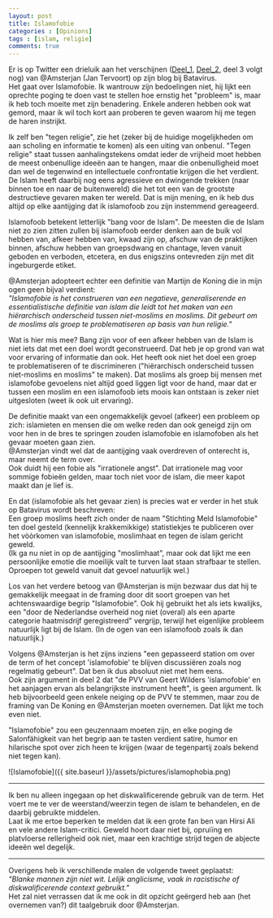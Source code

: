 ```yaml
---
layout: post
title: Islamofobie
categories : [Opinions]
tags : [islam, religie]
comments: true
---
```


Er is op Twitter een drieluik aan het verschijnen (<a href="http://batavirus.nl/2016/04/17/longread-islamofobie-stand-land-deel-1/" >Deel_1</a>, <a href="http://batavirus.nl/2016/04/30/longread-islamofobie-stand-land-deel-2/" >Deel_2</a>, deel 3 volgt nog) van @Amsterjan (Jan Tervoort) op zijn blog bij Batavirus.<br>
Het gaat over Islamofobie. Ik wantrouw zijn bedoelingen niet, hij lijkt een oprechte poging te doen vast te stellen hoe ernstig het "probleem" is, maar ik heb toch moeite met zijn benadering. Enkele anderen hebben ook wat gemord, maar ik wil toch kort aan proberen te geven waarom hij me tegen de haren instrijkt.

Ik zelf ben "tegen religie", zie het (zeker bij de huidige mogelijkheden om aan scholing en informatie te komen) als een uiting van onbenul. "Tegen religie" staat tussen aanhalingstekens omdat ieder de vrijheid moet hebben de meest onbenullige idee&euml;n aan te hangen, maar die onbenulligheid moet dan wel de tegenwind en intellectuele confrontatie krijgen die het verdient. De Islam heeft daarbij nog eens agressieve en dwingende trekken (naar binnen toe en naar de buitenwereld) die het tot een van de grootste destructieve gevaren maken ter wereld. Dat is mijn mening, en ik heb dus altijd op elke aantijging dat ik islamofoob zou zijn instemmend gereageerd.

Islamofoob betekent letterlijk "bang voor de Islam". De meesten die de Islam niet zo zien zitten zullen bij islamofoob eerder denken aan de buik vol hebben van, afkeer hebben van, kwaad zijn op, afschuw van de praktijken binnen, afschuw hebben van groepsdwang en chantage, leven vanuit geboden en verboden, etcetera, en dus enigszins ontevreden zijn met dit ingeburgerde etiket. 

@Amsterjan adopteert echter een definitie van Martijn de Koning die in mijn ogen geen bijval verdient:<br><i>
"Islamofobie is het construeren van een negatieve, generaliserende en essentialistische definitie van islam die leidt tot het maken van een hi&euml;rarchisch onderscheid tussen niet-moslims en moslims. Dit gebeurt om de moslims als groep te problematiseren op basis van hun religie."</i>

Wat is hier mis mee? Bang zijn voor of een afkeer hebben van de Islam is niet iets dat met een doel wordt geconstrueerd. Dat heb je op grond van wat voor ervaring of informatie dan ook. Het heeft ook niet het doel  een groep te problematiseren of te discrimineren ("hi&euml;rarchisch onderscheid tussen niet-moslims en moslims" te maken). Dat moslims als groep bij mensen met islamofobe gevoelens niet altijd goed liggen ligt voor de hand, maar dat er tussen een moslim en een islamofoob iets moois kan ontstaan is zeker niet uitgesloten (weet ik ook uit ervaring).
 
De definitie maakt van een ongemakkelijk gevoel (afkeer) een probleem op zich: islamieten en mensen die om welke reden dan ook geneigd zijn om voor hen in de bres te springen zouden islamofobie en islamofoben als het gevaar moeten gaan zien. 
<br>@Amsterjan vindt wel dat de aantijging vaak overdreven of onterecht is, maar neemt de term over.<br>Ook duidt hij een fobie als "irrationele angst". Dat irrationele mag voor sommige fobie&euml;n gelden, maar toch niet voor de islam, die meer kapot maakt dan je lief is.

En dat (islamofobie als het gevaar zien) is precies wat er verder in het stuk op Batavirus wordt beschreven:<br>
Een groep moslims heeft zich onder de naam "Stichting Meld Islamofobie" ten doel gesteld (kennelijk krakkemikkige) statistiekjes te publiceren over het v&ograve;&ograve;rkomen van islamofobie, moslimhaat en tegen de islam gericht geweld.<br>
(Ik ga nu niet in op de aantijging "moslimhaat", maar ook dat lijkt me een persoonlijke emotie die moeilijk valt te turven laat staan strafbaar te stellen. Oproepen tot geweld vanuit dat gevoel natuurlijk wel.)

Los van het verdere betoog van @Amsterjan is mijn bezwaar dus dat hij te gemakkelijk meegaat in de framing door dit soort groepen van het achtenswaardige begrip "Islamofobie". Ook hij gebruikt het als iets kwalijks, een "door de Nederlandse overheid nog niet (overal) als een aparte categorie haatmisdrijf geregistreerd" vergrijp, terwijl het eigenlijke probleem natuurlijk ligt bij de Islam. (In de ogen van een islamofoob zoals ik dan natuurlijk.)

Volgens @Amsterjan is het zijns inziens "een gepasseerd station om over de term of het concept 'islamofobie' te blijven discussi&euml;ren zoals nog regelmatig gebeurt". Dat ben ik dus absoluut niet met hem eens.<br>Ook zijn argument in deel 2 dat "de PVV van Geert Wilders 'islamofobie' en het aanjagen ervan als belangrijkste instrument heeft", is geen argument. Ik heb bijvoorbeeld geen enkele neiging op de PVV te stemmen, maar zou de framing van De Koning en @Amsterjan moeten overnemen. Dat lijkt me toch even niet.

"Islamofobie" zou een geuzennaam moeten zijn, en elke poging de Salonf&auml;higkeit van het begrip aan te tasten verdient satire, humor en hilarische spot over zich heen te krijgen (waar de tegenpartij zoals bekend niet tegen kan).

![Islamofobie]({{ site.baseurl }}/assets/pictures/islamophobia.png)

<hr>
Ik ben nu alleen ingegaan op het diskwalificerende gebruik van de term. Het voert me te ver de weerstand/weerzin tegen de islam te behandelen, en de daarbij gebruikte middelen.<br>
Laat ik me ertoe beperken te melden dat ik een grote fan ben van Hirsi Ali en vele andere Islam-critici. Geweld hoort daar niet bij, oprui&iuml;ng en platvloerse rellerigheid ook niet, maar een krachtige strijd tegen de abjecte idee&euml;n wel degelijk.

<hr>
Overigens heb ik verschillende malen de volgende tweet geplaatst:<br>
<i>"Blanke mannen zijn niet wit. Lelijk anglicisme, vaak in racistische of diskwalificerende context gebruikt."</i><br>
Het zal niet verrassen dat ik me ook in dit opzicht ge&euml;rgerd heb aan (het overnemen van?) dit taalgebruik door @Amsterjan.
